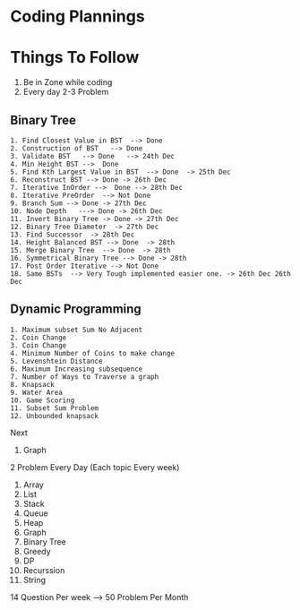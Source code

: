 
# Coding Plannings 

# Things To Follow
1. Be in Zone while coding 
2. Every day 2-3 Problem 


## Binary Tree 
    1. Find Closest Value in BST  --> Done 
    2. Construction of BST   --> Done 
    3. Validate BST   --> Done   --> 24th Dec
    4. Min Height BST -->  Done
    5. Find Kth Largest Value in BST  --> Done  -> 25th Dec
    6. Reconstruct BST --> Done -> 26th Dec
    7. Iterative InOrder -->  Done --> 28th Dec 
    8. Iterative PreOrder  --> Not Done 
    9. Branch Sum --> Done -> 27th Dec 
    10. Node Depth   ---> Done -> 26th Dec
    11. Invert Binary Tree -> Done -> 27th Dec
    12. Binary Tree Diameter  -> 27th Dec 
    13. Find Successor  -> 28th Dec
    14. Height Balanced BST --> Done  -> 28th 
    15. Merge Binary Tree  --> Done  -> 28th 
    16. Symmetrical Binary Tree --> Done -> 28th 
    17. Post Order Iterative --> Not Done 
    18. Same BSTs  --> Very Tough implemented easier one. -> 26th Dec 26th Dec 

## Dynamic Programming
    1. Maximum subset Sum No Adjacent 
    2. Coin Change
    3. Coin Change 
    4. Minimum Number of Coins to make change 
    5. Levenshtein Distance 
    6. Maximum Increasing subsequence 
    7. Number of Ways to Traverse a graph 
    8. Knapsack 
    9. Water Area 
    10. Game Scoring 
    11. Subset Sum Problem 
    12. Unbounded knapsack 
   
Next
1. Graph 

2 Problem Every Day (Each topic Every week) 

1. Array 
2. List 
3. Stack 
4. Queue 
5. Heap
6. Graph 
7. Binary Tree
8. Greedy 
9. DP
10. Recurssion 
11. String

14 Question Per week --> 50 Problem Per Month 

